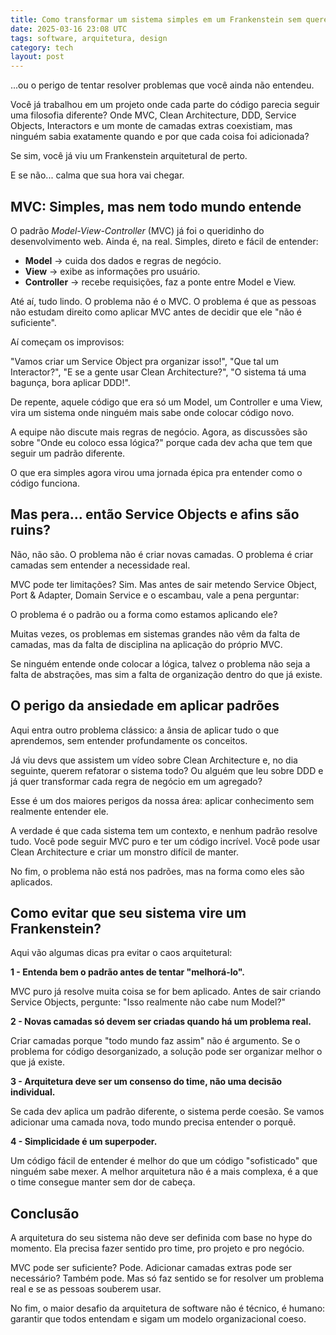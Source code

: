 ```yaml
---
title: Como transformar um sistema simples em um Frankenstein sem querer
date: 2025-03-16 23:08 UTC
tags: software, arquitetura, design
category: tech
layout: post
---
```


...ou o perigo de tentar resolver problemas que você ainda não entendeu.

Você já trabalhou em um projeto onde cada parte do código parecia seguir uma filosofia diferente? Onde MVC, Clean Architecture, DDD, Service Objects, Interactors e um monte de camadas extras coexistiam, mas ninguém sabia exatamente quando e por que cada coisa foi adicionada?

Se sim, você já viu um Frankenstein arquitetural de perto.

E se não... calma que sua hora vai chegar.

## MVC: Simples, mas nem todo mundo entende

O padrão _Model-View-Controller_ (MVC) já foi o queridinho do desenvolvimento web. Ainda é, na real. Simples, direto e fácil de entender:

- **Model** → cuida dos dados e regras de negócio.
- **View** → exibe as informações pro usuário.
- **Controller** → recebe requisições, faz a ponte entre Model e View.


Até aí, tudo lindo. O problema não é o MVC. O problema é que as pessoas não estudam direito como aplicar MVC antes de decidir que ele "não é suficiente".

Aí começam os improvisos:

"Vamos criar um Service Object pra organizar isso!",
"Que tal um Interactor?",
"E se a gente usar Clean Architecture?",
"O sistema tá uma bagunça, bora aplicar DDD!".


De repente, aquele código que era só um Model, um Controller e uma View, vira um sistema onde ninguém mais sabe onde colocar código novo.

A equipe não discute mais regras de negócio. Agora, as discussões são sobre "Onde eu coloco essa lógica?" porque cada dev acha que tem que seguir um padrão diferente.

O que era simples agora virou uma jornada épica pra entender como o código funciona.

## Mas pera... então Service Objects e afins são ruins?

Não, não são. O problema não é criar novas camadas. O problema é criar camadas sem entender a necessidade real.

MVC pode ter limitações? Sim. Mas antes de sair metendo Service Object, Port & Adapter, Domain Service e o escambau, vale a pena perguntar:

O problema é o padrão ou a forma como estamos aplicando ele?

Muitas vezes, os problemas em sistemas grandes não vêm da falta de camadas, mas da falta de disciplina na aplicação do próprio MVC.

Se ninguém entende onde colocar a lógica, talvez o problema não seja a falta de abstrações, mas sim a falta de organização dentro do que já existe.

## O perigo da ansiedade em aplicar padrões

Aqui entra outro problema clássico: a ânsia de aplicar tudo o que aprendemos, sem entender profundamente os conceitos.

Já viu devs que assistem um vídeo sobre Clean Architecture e, no dia seguinte, querem refatorar o sistema todo?
Ou alguém que leu sobre DDD e já quer transformar cada regra de negócio em um agregado?

Esse é um dos maiores perigos da nossa área: aplicar conhecimento sem realmente entender ele.

A verdade é que cada sistema tem um contexto, e nenhum padrão resolve tudo.
Você pode seguir MVC puro e ter um código incrível. Você pode usar Clean Architecture e criar um monstro difícil de manter.

No fim, o problema não está nos padrões, mas na forma como eles são aplicados.

## Como evitar que seu sistema vire um Frankenstein?

Aqui vão algumas dicas pra evitar o caos arquitetural:

**1 - Entenda bem o padrão antes de tentar "melhorá-lo".**

MVC puro já resolve muita coisa se for bem aplicado.
Antes de sair criando Service Objects, pergunte: "Isso realmente não cabe num Model?"


**2 - Novas camadas só devem ser criadas quando há um problema real.**

Criar camadas porque "todo mundo faz assim" não é argumento.
Se o problema for código desorganizado, a solução pode ser organizar melhor o que já existe.


**3 - Arquitetura deve ser um consenso do time, não uma decisão individual.**

Se cada dev aplica um padrão diferente, o sistema perde coesão.
Se vamos adicionar uma camada nova, todo mundo precisa entender o porquê.


**4 - Simplicidade é um superpoder.**

Um código fácil de entender é melhor do que um código "sofisticado" que ninguém sabe mexer.
A melhor arquitetura não é a mais complexa, é a que o time consegue manter sem dor de cabeça.


## Conclusão

A arquitetura do seu sistema não deve ser definida com base no hype do momento.
Ela precisa fazer sentido pro time, pro projeto e pro negócio.

MVC pode ser suficiente? Pode.
Adicionar camadas extras pode ser necessário? Também pode.
Mas só faz sentido se for resolver um problema real e se as pessoas souberem usar.

No fim, o maior desafio da arquitetura de software não é técnico, é humano: garantir que todos entendam e sigam um modelo organizacional coeso.
